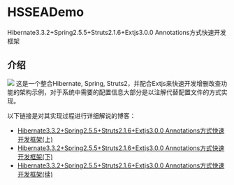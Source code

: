 HSSEADemo
=========

Hibernate3.3.2+Spring2.5.5+Struts2.1.6+Extjs3.0.0 Annotations方式快速开发框架

## 介绍

![](http://www.blogjava.net/images/blogjava_net/linli/HSSEADemo/3.jpg)
这是一个整合Hibernate, Spring, Struts2，并配合Extjs来快速开发增删改查功能的架构示例，对于系统中需要的配置信息大部分是以注解代替配置文件的方式实现。

以下链接是对其实现过程进行详细解说的博客：
- [Hibernate3.3.2+Spring2.5.5+Struts2.1.6+Extjs3.0.0 Annotations方式快速开发框架(上)](http://www.blogjava.net/linli/archive/2010/01/09/308862.html)
- [Hibernate3.3.2+Spring2.5.5+Struts2.1.6+Extjs3.0.0 Annotations方式快速开发框架(下)](http://www.blogjava.net/linli/archive/2010/01/10/308868.html)
- [Hibernate3.3.2+Spring2.5.5+Struts2.1.6+Extjs3.0.0 Annotations方式快速开发框架(续)](http://www.blogjava.net/linli/archive/2010/01/29/311273.html)
